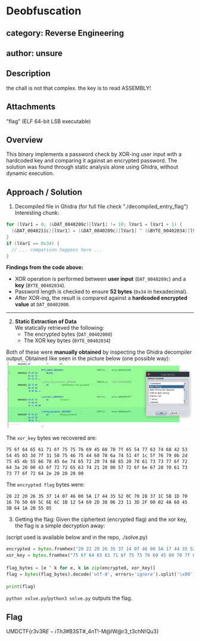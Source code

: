 # Deobfuscation
## category: Reverse Engineering
## author: unsure

## Description
the chall is not that complex. the key is to read ASSEMBLY!

## Attachments
"flag" (ELF 64-bit LSB executable)

## Overview
This binary implements a password check by XOR-ing user input with a hardcoded key and comparing it against an encrypted password. The solution was found through static analysis alone using Ghidra, without dynamic execution.

## Approach / Solution
1) Decompiled file in Ghidra (for full file check "./decompiled_entry_flag")
Interesting chunk:
```c
for (lVar1 = 0; (&DAT_0040209c)[lVar1] != 10; lVar1 = lVar1 + 1) {
  (&DAT_0040211c)[lVar1] = (&DAT_0040209c)[lVar1] ^ (&BYTE_00402034)[lVar1];
}
if (lVar1 == 0x34) {
  // ... comparison happens here ...
}
```

**Findings from the code above:**
- XOR operation is performed between **user input** (`DAT_0040209c`) and a **key** (`BYTE_00402034`).
- Password length is checked to ensure **52 bytes** (`0x34` in hexadecimal).
- After XOR-ing, the result is compared against a **hardcoded encrypted value** at `DAT_00402000`.

---

2) **Static Extraction of Data**  
   We statically retrieved the following:
   - The encrypted bytes (`DAT_00402000`)
   - The XOR key bytes (`BYTE_00402034`)

Both of these were **manually obtained** by inspecting the Ghidra decompiler output.
Obtained like seen in the picture below (one possible way):
![Ghidra decompiler; copy special: bytes string](byte_strings.png)

The `xor_key` bytes we recovered are:
```
75 6f 64 65 61 71 6f 75 75 76 69 45 60 70 7f 65 54 77 63 74 68 42 53 54 45 03 3d 7f 31 58 75 46 75 44 60 78 6a 74 51 4f 1c 5f 76 79 0b 2d 75 45 4b 55 66 78 45 6e 74 65 72 20 74 68 65 20 70 61 73 73 77 6f 72 64 3a 20 00 43 6f 72 72 65 63 74 21 20 00 57 72 6f 6e 67 20 70 61 73 73 77 6f 72 64 2e 20 20 20 00
```
The `encrypted flag` bytes were:
```
20 22 20 26 35 37 14 07 46 00 5A 17 44 35 52 0C 70 28 37 1C 5B 1D 70 16 76 50 69 5C 6E 6C 1B 12 54 69 2D 38 06 23 11 3D 2F 00 02 4A 68 45 3B 64 1A 20 55 05
```


3) Getting the flag:
Given the ciphertext (encrypted flag) and the xor key, the flag is a simple decryption away:

(script used is available below and in the repo, ./solve.py)

```py
encrypted = bytes.fromhex("20 22 20 26 35 37 14 07 46 00 5A 17 44 35 52 0C 70 28 37 1C 5B 1D 70 16 76 50 69 5C 6E 6C 1B 12 54 69 2D 38 06 23 11 3D 2F 00 02 4A 68 45 3B 64 1A 20 55 05")
xor_key = bytes.fromhex("75 6f 64 65 61 71 6f 75 75 76 69 45 60 70 7f 65 54 77 63 74 68 42 53 54 45 03 3d 7f 31 58 75 46 75 44 60 78 6a 74 51 4f 1c 5f 76 79 0b 2d 75 45 4b 55 66 78 45 6e 74 65 72 20 74 68 65 20 70 61 73 73 77 6f 72 64 3a 20 00 43 6f 72 72 65 63 74 21 20 00 57 72 6f 6e 67 20 70 61 73 73 77 6f 72 64 2e 20 20 20 00")

flag_bytes = [e ^ k for e, k in zip(encrypted, xor_key)]
flag = bytes(flag_bytes).decode('utf-8', errors='ignore').split('\x00')[0]

print(flag)
```

`python solve.py`/`python3 solve.py` outputs the flag.

## Flag
UMDCTF{r3v3R$E-i$_Th3_#B3ST#_4nT!-M@lW@r3_t3chN!Qu3}
